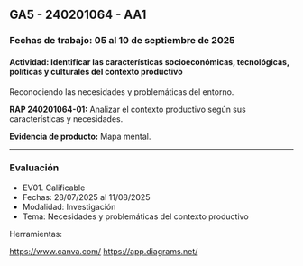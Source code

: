 ## GA5 - 240201064 - AA1

### Fechas de trabajo: 05 al 10 de septiembre de 2025

#### Actividad: Identificar las características socioeconómicas, tecnológicas, políticas y culturales del contexto productivo
Reconociendo las necesidades y problemáticas del entorno.

**RAP 240201064-01:** Analizar el contexto productivo según sus características y necesidades.

**Evidencia de producto:** Mapa mental.

---

### Evaluación
- EV01. Calificable
- Fechas: 28/07/2025 al 11/08/2025
- Modalidad: Investigación
- Tema: Necesidades y problemáticas del contexto productivo



Herramientas: 

https://www.canva.com/
https://app.diagrams.net/